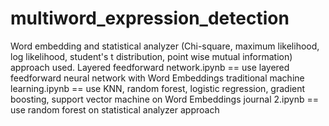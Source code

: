 # multiword_expression_detection
Word embedding and statistical analyzer (Chi-square, maximum likelihood, log likelihood, student's t distribution, point wise mutual information) approach used.
Layered feedforward network.ipynb == use layered feedforward neural network with Word Embeddings
traditional machine learning.ipynb == use KNN, random forest, logistic regression, gradient boosting, support vector machine on Word Embeddings
journal 2.ipynb == use random forest on statistical analyzer approach
